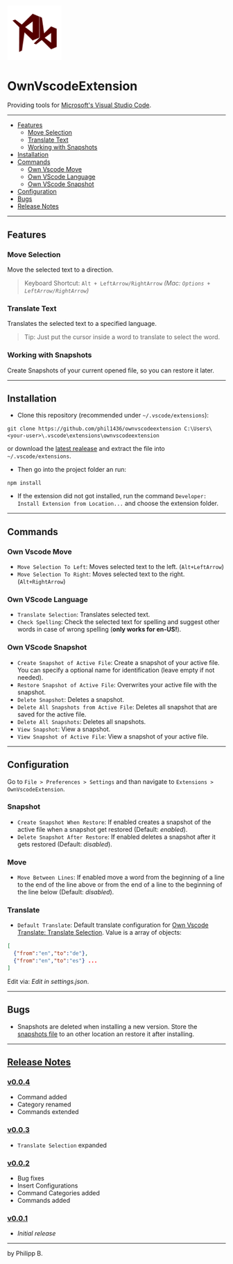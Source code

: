 <img src="https://github.com/phil1436/ownvscodeextension/raw/master/resources/logo.png" width="25%"/>

# OwnVscodeExtension

Providing tools for [Microsoft's Visual Studio Code](https://code.visualstudio.com/).

---

* [Features](#features)
  * [Move Selection](#move-selection)
  * [Translate Text](#translate-text)
  * [Working with Snapshots](#working-with-snapshots)
* [Installation](#installation)
* [Commands](#commands)
  * [Own Vscode Move](#own-vscode-move)
  * [Own VScode Language](#own-vscode-language)
  * [Own VScode Snapshot](#own-vscode-snapshot)
* [Configuration](#configuration)
* [Bugs](#bugs)
* [Release Notes](#release-notes)

---

## Features

### Move Selection

Move the selected text to a direction.

> Keyboard Shortcut: `Alt + LeftArrow/RightArrow` *(Mac: `Options + LeftArrow/RightArrow`)*

### Translate Text

Translates the selected text to a specified language.
> Tip: Just put the cursor inside a word to translate to select the word.

### Working with Snapshots

Create Snapshots of your current opened file, so you can restore it later.

---

## Installation

* Clone this repository (recommended under `~/.vscode/extensions`):

````shell
git clone https://github.com/phil1436/ownvscodeextension C:\Users\<your-user>\.vscode\extensions\ownvscodeextension
````

or download the [latest realease](https://github.com/phil1436/ownvscodeextension/releases/latest) and extract the file into `~/.vscode/extensions`.

* Then go into the project folder an run:

````shell
npm install
````

* If the extension did not got installed, run the command `Developer: Install Extension from Location...` and choose the extension folder.

---

## Commands

### Own Vscode Move

* `Move Selection To Left`: Moves selected text to the left. (`Alt+LeftArrow`)
* `Move Selection To Right`: Moves selected text to the right. (`Alt+RightArrow`)

### Own VScode Language

* `Translate Selection`: Translates selected text.
* `Check Spelling`: Check the selected text for spelling and suggest other words in case of wrong spelling (**only works for en-US!**).

### Own VScode Snapshot

* `Create Snapshot of Active File`: Create a snapshot of your active file. You can specify a optional name for identification (leave empty if not needed).
* `Restore Snapshot of Active File`: Overwrites your active file with the snapshot.
* `Delete Snapshot`: Deletes a snapshot.
* `Delete All Snapshots from Active File`: Deletes all snapshot that are saved for the active file.
* `Delete All Snapshots`: Deletes all snapshots.
* `View Snapshot`: View a snapshot.
* `View Snapshot of Active File`: View a snapshot of your active file.

---

## Configuration

Go to `File > Preferences > Settings` and than navigate to `Extensions > OwnVscodeExtension`.

### Snapshot

* `Create Snapshot When Restore`: If enabled creates a snapshot of the active file when a snapshot get restored (Default: *enabled*).
* `Delete Snapshot After Restore`: If enabled deletes a snapshot after it gets restored (Default: *disabled*).

### Move

* `Move Between Lines`: If enabled move a word from the beginning of a line to the end of the line above or from the end of a line to the beginning of the line below (Default: *disabled*).

### Translate

* `Default Translate`: Default translate configuration for [Own Vscode Translate: Translate Selection](https://github.com/phil1436/OwnVscodeExtension#own-vscode-translate). Value is a array of objects:

````json
[
  {"from":"en","to":"de"},
  {"from":"en","to":"es"} ...
]
````

Edit via: *Edit in settings.json*.

---

## Bugs

* Snapshots are deleted when installing a new version. Store the [snapshots file](snapshots.json) to an other location an restore it after installing. 

---

## [Release Notes](https://github.com/phil1436/ownvscodeextension/blob/master/CHANGELOG.md)
<!-- 
### [v0.0.5](https://github.com/phil1436/ownvscodeextension/tree/0.0.5)

*  -->

### [v0.0.4](https://github.com/phil1436/ownvscodeextension/tree/0.0.4)

* Command added
* Category renamed
* Commands extended

### [v0.0.3](https://github.com/phil1436/ownvscodeextension/tree/0.0.3)

* `Translate Selection` expanded

### [v0.0.2](https://github.com/phil1436/ownvscodeextension/tree/0.0.2)

* Bug fixes
* Insert Configurations
* Command Categories added
* Commands added

### [v0.0.1](https://github.com/phil1436/ownvscodeextension/tree/0.0.1)

* *Initial release*

---

by Philipp B.
